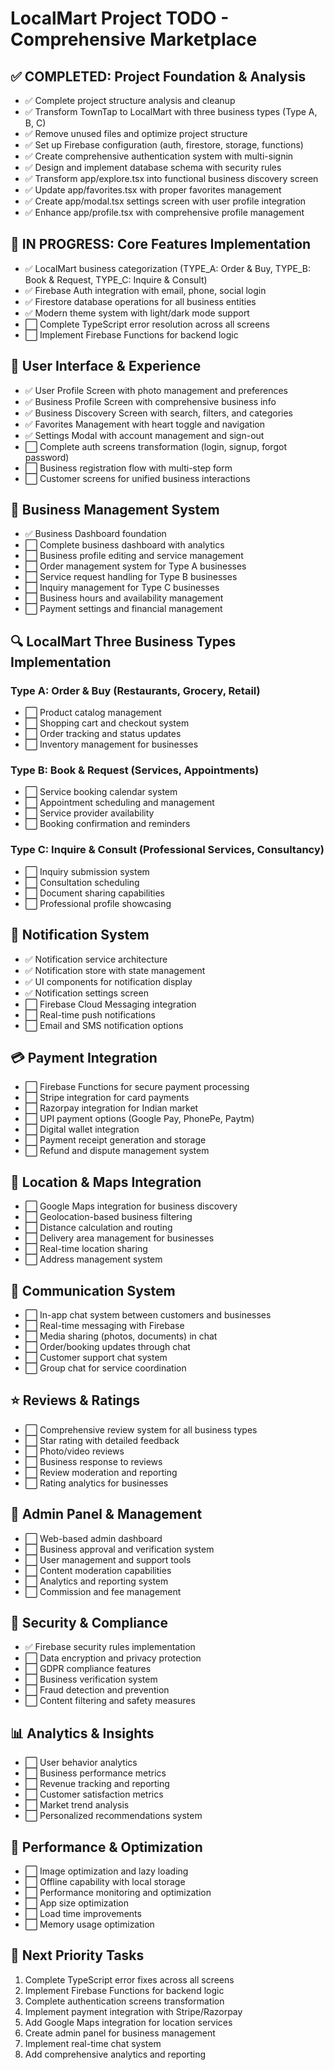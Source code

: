 # LocalMart Project TODO - Comprehensive Marketplace

## ✅ COMPLETED: Project Foundation & Analysis
- ✅ Complete project structure analysis and cleanup
- ✅ Transform TownTap to LocalMart with three business types (Type A, B, C)
- ✅ Remove unused files and optimize project structure
- ✅ Set up Firebase configuration (auth, firestore, storage, functions)
- ✅ Create comprehensive authentication system with multi-signin
- ✅ Design and implement database schema with security rules
- ✅ Transform app/explore.tsx into functional business discovery screen
- ✅ Update app/favorites.tsx with proper favorites management
- ✅ Create app/modal.tsx settings screen with user profile integration
- ✅ Enhance app/profile.tsx with comprehensive profile management

## 🔄 IN PROGRESS: Core Features Implementation
- ✅ LocalMart business categorization (TYPE_A: Order & Buy, TYPE_B: Book & Request, TYPE_C: Inquire & Consult)
- ✅ Firebase Auth integration with email, phone, social login
- ✅ Firestore database operations for all business entities
- ✅ Modern theme system with light/dark mode support
- ⬜ Complete TypeScript error resolution across all screens
- ⬜ Implement Firebase Functions for backend logic

## 📱 User Interface & Experience
- ✅ User Profile Screen with photo management and preferences
- ✅ Business Profile Screen with comprehensive business info
- ✅ Business Discovery Screen with search, filters, and categories
- ✅ Favorites Management with heart toggle and navigation
- ✅ Settings Modal with account management and sign-out
- ⬜ Complete auth screens transformation (login, signup, forgot password)
- ⬜ Business registration flow with multi-step form
- ⬜ Customer screens for unified business interactions

## 🏪 Business Management System
- ✅ Business Dashboard foundation
- ⬜ Complete business dashboard with analytics
- ⬜ Business profile editing and service management
- ⬜ Order management system for Type A businesses
- ⬜ Service request handling for Type B businesses
- ⬜ Inquiry management for Type C businesses
- ⬜ Business hours and availability management
- ⬜ Payment settings and financial management

## 🔍 LocalMart Three Business Types Implementation
### Type A: Order & Buy (Restaurants, Grocery, Retail)
- ⬜ Product catalog management
- ⬜ Shopping cart and checkout system
- ⬜ Order tracking and status updates
- ⬜ Inventory management for businesses

### Type B: Book & Request (Services, Appointments)
- ⬜ Service booking calendar system
- ⬜ Appointment scheduling and management
- ⬜ Service provider availability
- ⬜ Booking confirmation and reminders

### Type C: Inquire & Consult (Professional Services, Consultancy)
- ⬜ Inquiry submission system
- ⬜ Consultation scheduling
- ⬜ Document sharing capabilities
- ⬜ Professional profile showcasing

## 🔔 Notification System
- ✅ Notification service architecture
- ✅ Notification store with state management
- ✅ UI components for notification display
- ✅ Notification settings screen
- ⬜ Firebase Cloud Messaging integration
- ⬜ Real-time push notifications
- ⬜ Email and SMS notification options

## 💳 Payment Integration
- ⬜ Firebase Functions for secure payment processing
- ⬜ Stripe integration for card payments
- ⬜ Razorpay integration for Indian market
- ⬜ UPI payment options (Google Pay, PhonePe, Paytm)
- ⬜ Digital wallet integration
- ⬜ Payment receipt generation and storage
- ⬜ Refund and dispute management system

## 📍 Location & Maps Integration
- ⬜ Google Maps integration for business discovery
- ⬜ Geolocation-based business filtering
- ⬜ Distance calculation and routing
- ⬜ Delivery area management for businesses
- ⬜ Real-time location sharing
- ⬜ Address management system

## 💬 Communication System
- ⬜ In-app chat system between customers and businesses
- ⬜ Real-time messaging with Firebase
- ⬜ Media sharing (photos, documents) in chat
- ⬜ Order/booking updates through chat
- ⬜ Customer support chat system
- ⬜ Group chat for service coordination

## ⭐ Reviews & Ratings
- ⬜ Comprehensive review system for all business types
- ⬜ Star rating with detailed feedback
- ⬜ Photo/video reviews
- ⬜ Business response to reviews
- ⬜ Review moderation and reporting
- ⬜ Rating analytics for businesses

## 🏪 Admin Panel & Management
- ⬜ Web-based admin dashboard
- ⬜ Business approval and verification system
- ⬜ User management and support tools
- ⬜ Content moderation capabilities
- ⬜ Analytics and reporting system
- ⬜ Commission and fee management

## 🔐 Security & Compliance
- ✅ Firebase security rules implementation
- ⬜ Data encryption and privacy protection
- ⬜ GDPR compliance features
- ⬜ Business verification system
- ⬜ Fraud detection and prevention
- ⬜ Content filtering and safety measures

## 📊 Analytics & Insights
- ⬜ User behavior analytics
- ⬜ Business performance metrics
- ⬜ Revenue tracking and reporting
- ⬜ Customer satisfaction metrics
- ⬜ Market trend analysis
- ⬜ Personalized recommendations system

## 🚀 Performance & Optimization
- ⬜ Image optimization and lazy loading
- ⬜ Offline capability with local storage
- ⬜ Performance monitoring and optimization
- ⬜ App size optimization
- ⬜ Load time improvements
- ⬜ Memory usage optimization

## 🎯 Next Priority Tasks
1. Complete TypeScript error fixes across all screens
2. Implement Firebase Functions for backend logic
3. Complete authentication screens transformation
4. Implement payment integration with Stripe/Razorpay
5. Add Google Maps integration for location services
6. Create admin panel for business management
7. Implement real-time chat system
8. Add comprehensive analytics and reporting